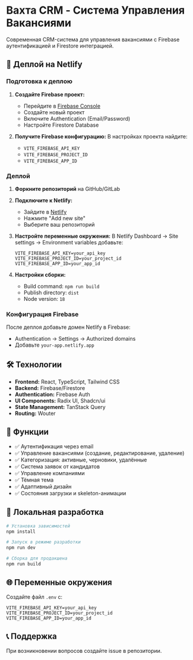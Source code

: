 # Вахта CRM - Система Управления Вакансиями

Современная CRM-система для управления вакансиями с Firebase аутентификацией и Firestore интеграцией.

## 🚀 Деплой на Netlify

### Подготовка к деплою

1. **Создайте Firebase проект:**
   - Перейдите в [Firebase Console](https://console.firebase.google.com/)
   - Создайте новый проект
   - Включите Authentication (Email/Password)
   - Настройте Firestore Database

2. **Получите Firebase конфигурацию:**
   В настройках проекта найдите:
   - `VITE_FIREBASE_API_KEY`
   - `VITE_FIREBASE_PROJECT_ID` 
   - `VITE_FIREBASE_APP_ID`

### Деплой

1. **Форкните репозиторий** на GitHub/GitLab

2. **Подключите к Netlify:**
   - Зайдите в [Netlify](https://netlify.com)
   - Нажмите "Add new site"
   - Выберите ваш репозиторий

3. **Настройте переменные окружения:**
   В Netlify Dashboard → Site settings → Environment variables добавьте:
   ```
   VITE_FIREBASE_API_KEY=your_api_key
   VITE_FIREBASE_PROJECT_ID=your_project_id
   VITE_FIREBASE_APP_ID=your_app_id
   ```

4. **Настройки сборки:**
   - Build command: `npm run build`
   - Publish directory: `dist`
   - Node version: `18`

### Конфигурация Firebase

После деплоя добавьте домен Netlify в Firebase:
- Authentication → Settings → Authorized domains
- Добавьте `your-app.netlify.app`

## 🛠 Технологии

- **Frontend:** React, TypeScript, Tailwind CSS
- **Backend:** Firebase/Firestore
- **Authentication:** Firebase Auth
- **UI Components:** Radix UI, Shadcn/ui
- **State Management:** TanStack Query
- **Routing:** Wouter

## 📱 Функции

- ✅ Аутентификация через email
- ✅ Управление вакансиями (создание, редактирование, удаление)
- ✅ Категоризация: активные, черновики, удалённые
- ✅ Система заявок от кандидатов
- ✅ Управление компаниями
- ✅ Тёмная тема
- ✅ Адаптивный дизайн
- ✅ Состояния загрузки и skeleton-анимации

## 🔧 Локальная разработка

```bash
# Установка зависимостей
npm install

# Запуск в режиме разработки
npm run dev

# Сборка для продакшена
npm run build
```

## 🌐 Переменные окружения

Создайте файл `.env` с:

```env
VITE_FIREBASE_API_KEY=your_api_key
VITE_FIREBASE_PROJECT_ID=your_project_id
VITE_FIREBASE_APP_ID=your_app_id
```

## 📞 Поддержка

При возникновении вопросов создайте issue в репозитории.